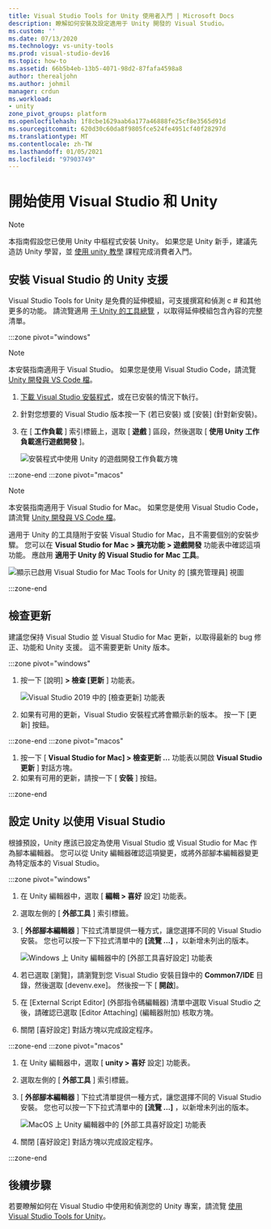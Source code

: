 ```yaml
---
title: Visual Studio Tools for Unity 使用者入門 | Microsoft Docs
description: 瞭解如何安裝及設定適用于 Unity 開發的 Visual Studio。
ms.custom: ''
ms.date: 07/13/2020
ms.technology: vs-unity-tools
ms.prod: visual-studio-dev16
ms.topic: how-to
ms.assetid: 66b5b4eb-13b5-4071-98d2-87fafa4598a8
author: therealjohn
ms.author: johmil
manager: crdun
ms.workload:
- unity
zone_pivot_groups: platform
ms.openlocfilehash: 1f8cbe1629aab6a177a46888fe25cf8e3565d91d
ms.sourcegitcommit: 620d30c60da8f9805fce524fe4951cf40f28297d
ms.translationtype: MT
ms.contentlocale: zh-TW
ms.lasthandoff: 01/05/2021
ms.locfileid: "97903749"
---
```

# <a name="get-started-with-visual-studio-and-unity"></a>開始使用 Visual Studio 和 Unity

> [!NOTE]
> 本指南假設您已使用 Unity 中樞程式安裝 Unity。 如果您是 Unity 新手，建議先造訪 Unity 學習，並 [使用 unity 教學](https://learn.unity.com/course/getting-started-with-unity) 課程完成消費者入門。

## <a name="install-unity-support-for-visual-studio"></a>安裝 Visual Studio 的 Unity 支援

Visual Studio Tools for Unity 是免費的延伸模組，可支援撰寫和偵測 c # 和其他更多的功能。 請流覽適用 [于 Unity 的工具總覽](./visual-studio-tools-for-unity.md) ，以取得延伸模組包含內容的完整清單。

:::zone pivot="windows"

> [!NOTE]
> 本安裝指南適用于 Visual Studio。 如果您是使用 Visual Studio Code，請流覽 [Unity 開發與 VS Code 檔](https://code.visualstudio.com/docs/other/unity)。

1. [下載 Visual Studio 安裝程式](/visualstudio/docs/install/install-visual-studio.md)，或在已安裝的情況下執行。
2. 針對您想要的 Visual Studio 版本按一下 (若已安裝) 或 [安裝] (針對新安裝)。
3. 在 [ **工作負載** ] 索引標籤上，選取 [ **遊戲** ] 區段，然後選取 [ **使用 Unity 工作負載進行遊戲開發** ]。

    ![安裝程式中使用 Unity 的遊戲開發工作負載方塊](../media/vs/unity-workload.png)

:::zone-end
:::zone pivot="macos"

> [!NOTE]
> 本安裝指南適用于 Visual Studio for Mac。 如果您是使用 Visual Studio Code，請流覽 [Unity 開發與 VS Code 檔](https://code.visualstudio.com/docs/other/unity)。

適用于 Unity 的工具隨附于安裝 Visual Studio for Mac，且不需要個別的安裝步驟。 您可以在 **Visual Studio for Mac > 擴充功能 > 遊戲開發** 功能表中確認這項功能。 應啟用 **適用于 Unity 的 Visual Studio for Mac 工具**。

![顯示已啟用 Visual Studio for Mac Tools for Unity 的 [擴充管理員] 視圖](../media/vsm/unity-workload.png)

:::zone-end

## <a name="check-for-updates"></a>檢查更新

建議您保持 Visual Studio 並 Visual Studio for Mac 更新，以取得最新的 bug 修正、功能和 Unity 支援。 這不需要更新 Unity 版本。

:::zone pivot="windows"

1. 按一下 [說明] **> 檢查 [更新** ] 功能表。

    ![Visual Studio 2019 中的 [檢查更新] 功能表](../media/vs/check-for-updates.png)

2. 如果有可用的更新，Visual Studio 安裝程式將會顯示新的版本。 按一下 [更新] 按鈕。

:::zone-end
:::zone pivot="macos"

1. 按一下 [ **Visual Studio for Mac] > 檢查更新 ...** 功能表以開啟 **Visual Studio 更新** ] 對話方塊。
2. 如果有可用的更新，請按一下 [ **安裝** ] 按鈕。

:::zone-end

## <a name="configure-unity-to-use-visual-studio"></a>設定 Unity 以使用 Visual Studio

根據預設，Unity 應該已設定為使用 Visual Studio 或 Visual Studio for Mac 作為腳本編輯器。 您可以從 Unity 編輯器確認這項變更，或將外部腳本編輯器變更為特定版本的 Visual Studio。

:::zone pivot="windows"

1. 在 Unity 編輯器中，選取 [ **編輯 > 喜好** 設定] 功能表。
2. 選取左側的 [ **外部工具** ] 索引標籤。
3. [ **外部腳本編輯器** ] 下拉式清單提供一種方式，讓您選擇不同的 Visual Studio 安裝。 您也可以按一下下拉式清單中的 **[流覽 ...]** ，以新增未列出的版本。

    ![Windows 上 Unity 編輯器中的 [外部工具喜好設定] 功能表](../media/vs/preferences-external-tools.png)

4. 若已選取 [瀏覽]，請瀏覽到您 Visual Studio 安裝目錄中的 **Common7/IDE** 目錄，然後選取 [devenv.exe]。 然後按一下 [ **開啟**]。
5. 在 [External Script Editor] \(外部指令碼編輯器\) 清單中選取 Visual Studio 之後，請確認已選取 [Editor Attaching] \(編輯器附加\) 核取方塊。
6. 關閉 [喜好設定] 對話方塊以完成設定程序。

:::zone-end
:::zone pivot="macos"

1. 在 Unity 編輯器中，選取 [ **unity > 喜好** 設定] 功能表。
2. 選取左側的 [ **外部工具** ] 索引標籤。
3. [ **外部腳本編輯器** ] 下拉式清單提供一種方式，讓您選擇不同的 Visual Studio 安裝。 您也可以按一下下拉式清單中的 **[流覽 ...]** ，以新增未列出的版本。

    ![MacOS 上 Unity 編輯器中的 [外部工具喜好設定] 功能表](../media/vsm/preferences-external-tools.png)

4. 關閉 [喜好設定] 對話方塊以完成設定程序。

:::zone-end

## <a name="next-steps"></a>後續步驟

 若要瞭解如何在 Visual Studio 中使用和偵測您的 Unity 專案，請流覽 [使用 Visual Studio Tools for Unity](using-visual-studio-tools-for-unity.md)。

